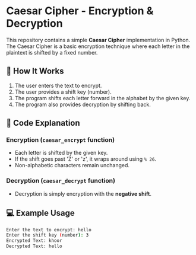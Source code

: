 # Caesar Cipher - Encryption & Decryption

This repository contains a simple **Caesar Cipher** implementation in Python. The Caesar Cipher is a basic encryption technique where each letter in the plaintext is shifted by a fixed number.

## 📌 How It Works
1. The user enters the text to encrypt.
2. The user provides a shift key (number).
3. The program shifts each letter forward in the alphabet by the given key.
4. The program also provides decryption by shifting back.

## 🔹 Code Explanation
### Encryption (`caesar_encrypt` function)
- Each letter is shifted by the given key.
- If the shift goes past 'Z' or 'z', it wraps around using `% 26`.
- Non-alphabetic characters remain unchanged.

### Decryption (`caesar_decrypt` function)
- Decryption is simply encryption with the **negative shift**.

## 💻 Example Usage
```bash
Enter the text to encrypt: hello
Enter the shift key (number): 3
Encrypted Text: khoor
Decrypted Text: hello
